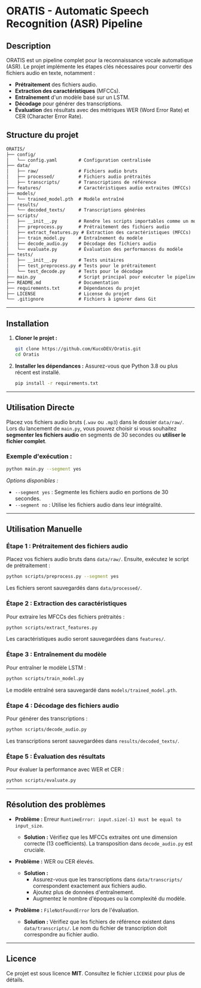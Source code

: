 # ORATIS - Automatic Speech Recognition (ASR) Pipeline

## Description
ORATIS est un pipeline complet pour la reconnaissance vocale automatique (ASR). 
Le projet implémente les étapes clés nécessaires pour convertir des fichiers audio en texte, notamment :

- **Prétraitement** des fichiers audio.
- **Extraction des caractéristiques** (MFCCs).
- **Entraînement** d'un modèle basé sur un LSTM.
- **Décodage** pour générer des transcriptions.
- **Évaluation** des résultats avec des métriques WER (Word Error Rate) et CER (Character Error Rate).

## Structure du projet

```txt
ORATIS/
├── config/
│   └── config.yaml        # Configuration centralisée
├── data/
│   ├── raw/               # Fichiers audio bruts
│   ├── processed/         # Fichiers audio prétraités
│   ├── transcripts/       # Transcriptions de référence
├── features/              # Caractéristiques audio extraites (MFCCs)
├── models/
│   └── trained_model.pth  # Modèle entraîné
├── results/
│   └── decoded_texts/     # Transcriptions générées
├── scripts/
│   ├── __init__.py        # Rendre les scripts importables comme un module
│   ├── preprocess.py      # Prétraitement des fichiers audio
│   ├── extract_features.py # Extraction des caractéristiques (MFCCs)
│   ├── train_model.py     # Entraînement du modèle
│   ├── decode_audio.py    # Décodage des fichiers audio
│   └── evaluate.py        # Évaluation des performances du modèle
├── tests/
│   ├── __init__.py        # Tests unitaires
│   ├── test_preprocess.py # Tests pour le prétraitement
│   └── test_decode.py     # Tests pour le décodage
├── main.py                # Script principal pour exécuter le pipeline
├── README.md              # Documentation
├── requirements.txt       # Dépendances du projet
├── LICENSE                # License du projet
└── .gitignore             # Fichiers à ignorer dans Git
```

---

## Installation

1. **Cloner le projet :**
   ```bash
   git clone https://github.com/KucoDEV/Oratis.git
   cd Oratis
   ```

2. **Installer les dépendances :**
   Assurez-vous que Python 3.8 ou plus récent est installé.
   ```bash
   pip install -r requirements.txt
   ```

---

## Utilisation Directe
Placez vos fichiers audio bruts (`.wav` ou `.mp3`) dans le dossier `data/raw/`.
Lors du lancement de `main.py`, vous pouvez choisir si vous souhaitez **segmenter les fichiers audio** en segments de 30 secondes ou **utiliser le fichier complet**.

### Exemple d'exécution :
```bash
python main.py --segment yes
```
*Options disponibles :* 
- `--segment yes` : Segmente les fichiers audio en portions de 30 secondes.
- `--segment no`  : Utilise les fichiers audio dans leur intégralité.

---

## Utilisation Manuelle

### Étape 1 : Prétraitement des fichiers audio
Placez vos fichiers audio bruts dans `data/raw/`. Ensuite, exécutez le script de prétraitement :
```bash
python scripts/preprocess.py --segment yes
```
Les fichiers seront sauvegardés dans `data/processed/`.

### Étape 2 : Extraction des caractéristiques
Pour extraire les MFCCs des fichiers prétraités :
```bash
python scripts/extract_features.py
```
Les caractéristiques audio seront sauvegardées dans `features/`.

### Étape 3 : Entraînement du modèle
Pour entraîner le modèle LSTM :
```bash
python scripts/train_model.py
```
Le modèle entraîné sera sauvegardé dans `models/trained_model.pth`.

### Étape 4 : Décodage des fichiers audio
Pour générer des transcriptions :
```bash
python scripts/decode_audio.py
```
Les transcriptions seront sauvegardées dans `results/decoded_texts/`.

### Étape 5 : Évaluation des résultats
Pour évaluer la performance avec WER et CER :
```bash
python scripts/evaluate.py
```

---

## Résolution des problèmes

- **Problème :** Erreur `RuntimeError: input.size(-1) must be equal to input_size`.
  - **Solution :** Vérifiez que les MFCCs extraites ont une dimension correcte (13 coefficients). La transposition dans `decode_audio.py` est cruciale.

- **Problème :** WER ou CER élevés.
  - **Solution :**
    - Assurez-vous que les transcriptions dans `data/transcripts/` correspondent exactement aux fichiers audio.
    - Ajoutez plus de données d'entraînement.
    - Augmentez le nombre d'époques ou la complexité du modèle.

- **Problème :** `FileNotFoundError` lors de l'évaluation.
  - **Solution :** Vérifiez que les fichiers de référence existent dans `data/transcripts/`. Le nom du fichier de transcription doit correspondre au fichier audio.

---

## Licence
Ce projet est sous licence **MIT**. Consultez le fichier `LICENSE` pour plus de détails.

